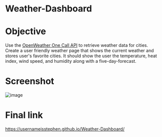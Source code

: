 # Weather-Dashboard


# Objective 

Use the [OpenWeather One Call API](https://openweathermap.org/api/one-call-api) to retrieve weather data for cities. Create a user friendly weather page that shows the current weather and stores user's favorite cities. It should show the user the temperature, heat index, wind speed, and humidity along with a five-day-forecast.

# Screenshot

![image](https://user-images.githubusercontent.com/100049940/159593503-b4e8de69-743c-47f6-9d86-208eaec78831.png)




# Final link 
https://usernameisstephen.github.io/Weather-Dashboard/
